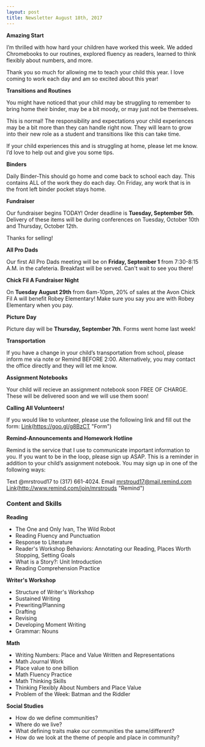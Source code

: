 ```yaml
---
layout: post
title: Newsletter August 18th, 2017
---
```

**Amazing Start**

I’m thrilled with how hard your children have worked this week. We added Chromebooks to our routines, explored fluency as readers, learned to think flexibly about numbers, and more.

Thank you so much for allowing me to teach your child this year. I love coming to work each day and am so excited about this year!

**Transitions and Routines**

You might have noticed that your child may be struggling to remember to bring home their binder, may be a bit moody, or may just not be themselves.

This is normal! The responsibility and expectations your child experiences may be a bit more than they can handle right now. They will learn to grow into their new role as a student and transitions like this can take time.

If your child experiences this and is struggling at home, please let me know. I’d love to help out and give you some tips.

**Binders**

Daily Binder-This should go home and come back to school each day. This contains ALL of the work they do each day. On Friday, any work that is in the front left binder pocket stays home.

**Fundraiser**

Our fundraiser begins TODAY! Order deadline is **Tuesday, September 5th**. Delivery of these items will be during conferences on Tuesday, October 10th and Thursday, October 12th. 

Thanks for selling!

**All Pro Dads**

Our first All Pro Dads meeting will be on **Friday, September 1** from 7:30-8:15 A.M. in the cafeteria. Breakfast will be served. Can't wait to see you there!

**Chick Fil A Fundraiser Night**

On **Tuesday August 29th** from 6am-10pm, 20% of sales at the Avon Chick Fil A will benefit Robey Elementary! Make sure you say you are with Robey Elementary when you pay.

**Picture Day**

Picture day will be **Thursday, September 7th**. Forms went home last week!

**Transportation**

If you have a change in your child’s transportation from school, please inform me via note or Remind BEFORE 2:00. Alternatively, you may contact the office directly and they will let me know.

**Assignment Notebooks**

Your child will recieve an assignment notebook soon FREE OF CHARGE. These will be delivered soon and we will use them soon!

**Calling All Volunteers!**

If you would like to volunteer, please use the following link and fill out the form:
[Link](#)(https://goo.gl/g8BzCT "Form")

**Remind-Announcements and Homework Hotline**

Remind is the service that I use to communicate important information to you. If you want to be in the loop, please sign up ASAP. This is a reminder in addition to your child’s assignment notebook. You may sign up in one of the following ways:

Text @mrstroud17 to (317) 661-4024.
Email mrstroud17@mail.remind.com
[Link](#)(http://www.remind.com/join/mrstrouds "Remind")

### Content and Skills

**Reading**

* The One and Only Ivan, The Wild Robot
* Reading Fluency and Punctuation
* Response to Literature
* Reader's Workshop Behaviors: Annotating our Reading, Places Worth Stopping, Setting Goals
* What is a Story?: Unit Introduction
* Reading Comprehension Practice

**Writer's Workshop** 

* Structure of Writer's Workshop
* Sustained Writing
* Prewriting/Planning
* Drafting
* Revising
* Developing Moment Writing
* Grammar: Nouns

**Math**
 
* Writing Numbers: Place and Value Written and Representations
* Math Journal Work
* Place value to one billion
* Math Fluency Practice
* Math Thinking Skills
* Thinking Flexibly About Numbers and Place Value
* Problem of the Week: Batman and the Riddler

**Social Studies**

* How do we define communities?
* Where do we live? 
* What defining traits make our communities the same/different?
* How do we look at the theme of people and place in community?
